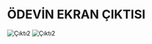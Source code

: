 # ÖDEVİN EKRAN ÇIKTISI
![Çıktı2](https://octodex.github.com/4.Gun3.Odevv/images/1.png)
![Çıktı2](https://octodex.github.com/4.Gun3.Odevv/images/2.png)

